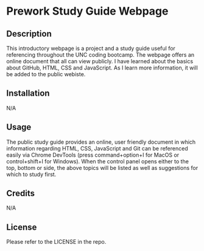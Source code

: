 # Prework Study Guide Webpage

## Description

This introductory webpage is a project and a study guide useful for referencing throughout the UNC coding bootcamp. The webpage offers an online document that all can view publicly. I have learned about the basics about GitHub, HTML, CSS and JavaScript. As I learn more information, it will be added to the public webiste. 


## Installation

N/A

## Usage

The public study guide provides an online, user friendly document in which information regarding HTML, CSS, JavaScript and Git can be referenced easily via Chrome DevTools (press command+option+I for MacOS or control+shift+I for Windows). When the control panel opens either to the top, bottom or side, the above topics will be listed as well as suggestions for which to study first. 

## Credits

N/A

## License

Please refer to the LICENSE in the repo.
